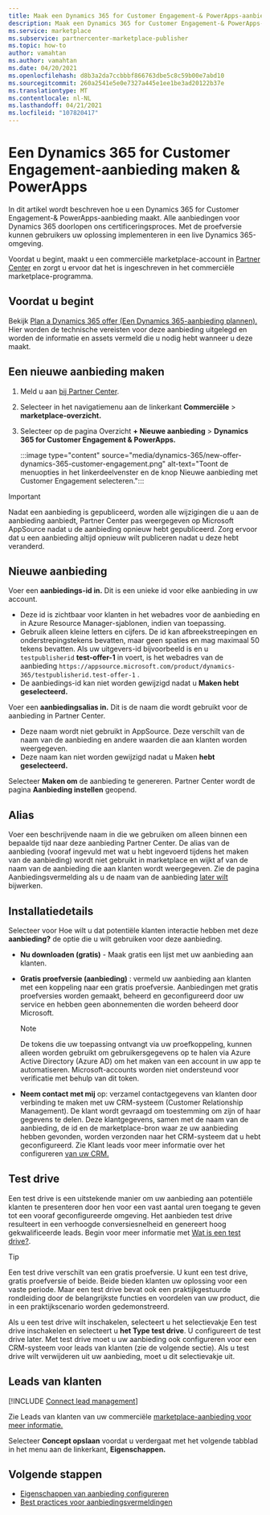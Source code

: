 ```yaml
---
title: Maak een Dynamics 365 for Customer Engagement-& PowerApps-aanbieding op Microsoft AppSource (Azure Marketplace).
description: Maak een Dynamics 365 for Customer Engagement-& PowerApps-aanbieding op Microsoft AppSource (Azure Marketplace).
ms.service: marketplace
ms.subservice: partnercenter-marketplace-publisher
ms.topic: how-to
author: vamahtan
ms.author: vamahtan
ms.date: 04/20/2021
ms.openlocfilehash: d8b3a2da7ccbbbf866763dbe5c8c59b00e7abd10
ms.sourcegitcommit: 260a2541e5e0e7327a445e1ee1be3ad20122b37e
ms.translationtype: MT
ms.contentlocale: nl-NL
ms.lasthandoff: 04/21/2021
ms.locfileid: "107820417"
---
```

# <a name="how-to-create-a-dynamics-365-for-customer-engagement--powerapps-offer"></a>Een Dynamics 365 for Customer Engagement-aanbieding maken & PowerApps

In dit artikel wordt beschreven hoe u een Dynamics 365 for Customer Engagement-& PowerApps-aanbieding maakt. Alle aanbiedingen voor Dynamics 365 doorlopen ons certificeringsproces. Met de proefversie kunnen gebruikers uw oplossing implementeren in een live Dynamics 365-omgeving.

Voordat u begint, maakt u een commerciële marketplace-account in [Partner Center](partner-center-portal/create-account.md) en zorgt u ervoor dat het is ingeschreven in het commerciële marketplace-programma.

## <a name="before-you-begin"></a>Voordat u begint

Bekijk [Plan a Dynamics 365 offer (Een Dynamics 365-aanbieding plannen).](marketplace-dynamics-365.md) Hier worden de technische vereisten voor deze aanbieding uitgelegd en worden de informatie en assets vermeld die u nodig hebt wanneer u deze maakt.

## <a name="create-a-new-offer"></a>Een nieuwe aanbieding maken

1. Meld u aan [bij Partner Center](https://partner.microsoft.com/dashboard/home).
2. Selecteer in het navigatiemenu aan de linkerkant **Commerciële**  >  **marketplace-overzicht.**
3. Selecteer op de pagina Overzicht **+ Nieuwe aanbieding**  >  **Dynamics 365 for Customer Engagement & PowerApps.**

    :::image type="content" source="media/dynamics-365/new-offer-dynamics-365-customer-engagement.png" alt-text="Toont de menuopties in het linkerdeelvenster en de knop Nieuwe aanbieding met Customer Engagement selecteren.":::

> [!IMPORTANT]
> Nadat een aanbieding is gepubliceerd, worden alle wijzigingen die u aan de aanbieding aanbiedt, Partner Center pas weergegeven op Microsoft AppSource nadat u de aanbieding opnieuw hebt gepubliceerd. Zorg ervoor dat u een aanbieding altijd opnieuw wilt publiceren nadat u deze hebt veranderd.

## <a name="new-offer"></a>Nieuwe aanbieding

Voer een **aanbiedings-id in.** Dit is een unieke id voor elke aanbieding in uw account.

- Deze id is zichtbaar voor klanten in het webadres voor de aanbieding en in Azure Resource Manager-sjablonen, indien van toepassing.
- Gebruik alleen kleine letters en cijfers. De id kan afbreekstreepingen en onderstrepingstekens bevatten, maar geen spaties en mag maximaal 50 tekens bevatten. Als uw uitgevers-id bijvoorbeeld is en u `testpublisherid` **test-offer-1** in voert, is het webadres van de aanbieding `https://appsource.microsoft.com/product/dynamics-365/testpublisherid.test-offer-1` .
- De aanbiedings-id kan niet worden gewijzigd nadat u **Maken hebt geselecteerd.**

Voer een **aanbiedingsalias in.** Dit is de naam die wordt gebruikt voor de aanbieding in Partner Center.

- Deze naam wordt niet gebruikt in AppSource. Deze verschilt van de naam van de aanbieding en andere waarden die aan klanten worden weergegeven.
- Deze naam kan niet worden gewijzigd nadat u Maken **hebt geselecteerd.**

Selecteer **Maken om** de aanbieding te genereren. Partner Center wordt de pagina **Aanbieding instellen** geopend.

## <a name="alias"></a>Alias

Voer een beschrijvende naam in die we gebruiken om alleen binnen een bepaalde tijd naar deze aanbieding Partner Center. De alias van de aanbieding (vooraf ingevuld met wat u hebt ingevoerd tijdens het maken van de aanbieding) wordt niet gebruikt in marketplace en wijkt af van de naam van de aanbieding die aan klanten wordt weergegeven. Zie de pagina Aanbiedingsvermelding als u de naam van de aanbieding [later wilt](dynamics-365-customer-engage-offer-listing.md) bijwerken.

## <a name="setup-details"></a>Installatiedetails

Selecteer voor Hoe wilt u dat potentiële klanten interactie hebben met deze **aanbieding?** de optie die u wilt gebruiken voor deze aanbieding.

- **Nu downloaden (gratis)** - Maak gratis een lijst met uw aanbieding aan klanten.
- **Gratis proefversie (aanbieding)** : vermeld uw aanbieding aan klanten met een koppeling naar een gratis proefversie. Aanbiedingen met gratis proefversies worden gemaakt, beheerd en geconfigureerd door uw service en hebben geen abonnementen die worden beheerd door Microsoft.

    > [!NOTE]
    > De tokens die uw toepassing ontvangt via uw proefkoppeling, kunnen alleen worden gebruikt om gebruikersgegevens op te halen via Azure Active Directory (Azure AD) om het maken van een account in uw app te automatiseren. Microsoft-accounts worden niet ondersteund voor verificatie met behulp van dit token.

- **Neem contact met mij** op: verzamel contactgegevens van klanten door verbinding te maken met uw CRM-systeem (Customer Relationship Management). De klant wordt gevraagd om toestemming om zijn of haar gegevens te delen. Deze klantgegevens, samen met de naam van de aanbieding, de id en de marketplace-bron waar ze uw aanbieding hebben gevonden, worden verzonden naar het CRM-systeem dat u hebt geconfigureerd. Zie Klant leads voor meer informatie over het configureren [van uw CRM.](#customer-leads)

## <a name="test-drive"></a>Test drive

Een test drive is een uitstekende manier om uw aanbieding aan potentiële klanten te presenteren door hen voor een vast aantal uren toegang te geven tot een vooraf geconfigureerde omgeving. Het aanbieden test drive resulteert in een verhoogde conversiesnelheid en genereert hoog gekwalificeerde leads. Begin voor meer informatie met [Wat is een test drive?](what-is-test-drive.md).

> [!TIP]
> Een test drive verschilt van een gratis proefversie. U kunt een test drive, gratis proefversie of beide. Beide bieden klanten uw oplossing voor een vaste periode. Maar een test drive bevat ook een praktijkgestuurde rondleiding door de belangrijkste functies en voordelen van uw product, die in een praktijkscenario worden gedemonstreerd.

Als u een test drive wilt  inschakelen, selecteert u het selectievakje Een test drive inschakelen en selecteert u **het Type test drive**. U configureert de test drive later. Met test drive moet u uw aanbieding ook configureren voor een CRM-systeem voor leads van klanten (zie de volgende sectie). Als u test drive wilt verwijderen uit uw aanbieding, moet u dit selectievakje uit.

## <a name="customer-leads"></a>Leads van klanten

[!INCLUDE [Connect lead management](partner-center-portal/includes/connect-lead-management.md)]

Zie Leads van klanten van uw commerciële [marketplace-aanbieding voor meer informatie.](partner-center-portal/commercial-marketplace-get-customer-leads.md)

Selecteer **Concept opslaan** voordat u verdergaat met het volgende tabblad in het menu aan de linkerkant, **Eigenschappen.**

## <a name="next-steps"></a>Volgende stappen

- [Eigenschappen van aanbieding configureren](dynamics-365-customer-engage-properties.md)
- [Best practices voor aanbiedingsvermeldingen](gtm-offer-listing-best-practices.md)